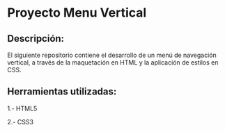 # Proyecto Menu Vertical

## Descripción:

El siguiente repositorio contiene el desarrollo de un menú de navegación vertical, a través de la maquetación en HTML y la aplicación de estilos en CSS.

## Herramientas utilizadas:

1.- HTML5

2.- CSS3